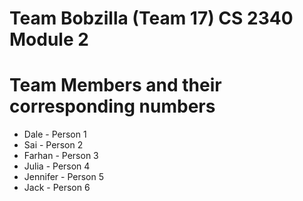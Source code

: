 Team Bobzilla (Team 17) CS 2340 Module 2
========================================

# Team Members and their corresponding numbers
+ Dale - Person 1
+ Sai - Person 2
+ Farhan - Person 3
+ Julia - Person 4
+ Jennifer - Person 5
+ Jack - Person 6
